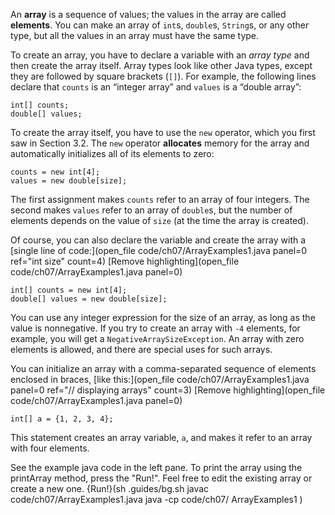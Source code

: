 An **array** is a sequence of values; the values in the array are called **elements**. You can make an array of `int`s, `double`s, `String`s, or any other type, but all the values in an array must have the same type.


To create an array, you have to declare a variable with an *array type* and then create the array itself. Array types look like other Java types, except they are followed by square brackets (`[]`). For example, the following lines declare that `counts` is an “integer array” and `values` is a “double array”:

```code
int[] counts;
double[] values;
```


To create the array itself, you have to use the `new` operator, which you first saw in Section 3.2. The `new` operator **allocates** memory for the array and automatically initializes all of its elements to zero:

```code
counts = new int[4];
values = new double[size];
```

The first assignment makes `counts` refer to an array of four integers. The second makes `values` refer to an array of `double`s, but the number of elements depends on the value of `size` (at the time the array is created).

Of course, you can also declare the variable and create the array with a [single line of code:](open_file code/ch07/ArrayExamples1.java panel=0 ref="int size" count=4)
[Remove highlighting](open_file code/ch07/ArrayExamples1.java panel=0)


```code
int[] counts = new int[4];
double[] values = new double[size];
```


You can use any integer expression for the size of an array, as long as the value is nonnegative. If you try to create an array with `-4` elements, for example, you will get a `NegativeArraySizeException`. An array with zero elements is allowed, and there are special uses for such arrays.

You can initialize an array with a comma-separated sequence of elements enclosed in braces, [like this:](open_file code/ch07/ArrayExamples1.java panel=0 ref="// displaying arrays" count=3)
[Remove highlighting](open_file code/ch07/ArrayExamples1.java panel=0)


```code
int[] a = {1, 2, 3, 4};
```

This statement creates an array variable, `a`, and makes it refer to an array with four elements.

See the example java code in the left pane. To print the array using the printArray method, press the "Run!". Feel free to edit the existing array or create a new one. 
{Run!}(sh .guides/bg.sh javac code/ch07/ArrayExamples1.java java -cp code/ch07/ ArrayExamples1 )
